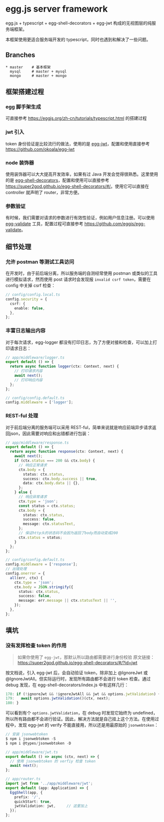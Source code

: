 # egg.js server framework

egg.js + typescript + egg-shell-decorators + egg-jwt 构成的无视图层的纯服务端框架。

本框架使用更适合服务端开发的 typescript，同时也遇到和解决了一些问题。



## Branches

```
* master    # 基本框架
  mysql     # master + mysql
  mongo     # master + mongo
```



## 框架搭建过程

### egg 脚手架生成

可直接参考 <https://eggjs.org/zh-cn/tutorials/typescript.html> 的搭建过程

### jwt 引入

token 身份验证是比较流行的做法，使用的是 [egg-jwt](https://github.com/okoala/egg-jwt)，配置和使用直接参考<https://github.com/okoala/egg-jwt>

### node 装饰器

使用装饰器可以大大提高开发效率，如果有过 Java 开发会觉得很熟悉。这里使用的是 [egg-shell-decorators](https://super2god.github.io/egg-shell-decorators/#/)，配置和使用可以直接参考 <https://super2god.github.io/egg-shell-decorators/#/>。使用它可以直接在 controller 就声明了 router，非常方便。

### 参数验证

有时候，我们需要对请求的参数进行有效性验证，例如用户信息注册。可以使用 [egg-validate](https://github.com/eggjs/egg-validate) 工具，配置过程可直接参考 <https://github.com/eggjs/egg-validate>。



## 细节处理

### 允许 postman 等测试工具访问

在开发时，由于前后端分离，所以服务端的自测经常使用 postman 或类似的工具进行模拟请求，然而使用 post 请求时会发现报 `invalid csrf token`，需要在 config 中关掉 csrf 检查：

```ts
// config/config.local.ts
config.security = {
  csrf: {
    enable: false,
  },
};
```

### 丰富日志输出内容

对于每次请求，egg-logger 都没有打印日志，为了方便对接和检查，可以加上打印请求日志：

```ts
// app/middleware/logger.ts
export default () => {
  return async function logger(ctx: Context, next) {
    // 打印请求内容
    await next();
    // 打印响应内容
  };
};

// config/config.default.ts
config.middleware = ['logger'];
```

### REST-ful 处理

对于前后端分离的服务端可以采用 REST-ful，简单来说就是响应前端异步请求返回json，因此需要对响应和出错都进行包装：

```ts
// app/middleware/response.ts
export default () => {
  return async function response(ctx: Context, next) {
    await next();
    if (ctx.status === 200 && ctx.body) {
      // 响应正常请求
      ctx.body = {
        status: ctx.status,
        success: ctx.body.success || true,
        data: ctx.body.data || {},
      };
    } else {
      // 响应异常请求
      ctx.type = 'json';
      const status = ctx.status;
      ctx.body = {
        status: ctx.status,
        success: false,
        message: ctx.statusText,
      };
      // 保证http头的状态码不会因为返回了body而自动变成200
      ctx.status = status;
    }
  };
};

// config/config.default.ts
config.middleware = ['response'];
// 出错处理
config.onerror = {
  all(err, ctx) {
    ctx.type = 'json';
    ctx.body = JSON.stringify({
      status: ctx.status,
      success: false,
      message: err.message || ctx.statusText || '',
    });
  },
};
```



## 填坑

### 没有发挥检查 token 的作用

> 如果你使用了 `egg-jwt`，那默认所以路由都需要进行身份校验
> 原文链接：<https://super2god.github.io/egg-shell-decorators/#/?id=jwt>

按文档说，引入 egg-jwt 后，会自动验证 token，除非加上 @IgnoreJwt 或 @IgnoreJwtAll。但实际运行时，发现所有路由都不会进行 token 检查。通过 debug 发现，在 egg-shell-decorators/index.js 中有这样几行：

```js
178: if (!ignoreJwt && !ignoreJwtAll && jwt && options.jwtValidation) {
179:   await options.jwtValidation()(ctx, next);
180: }
```

可以看到有个 `options.jwtValidation`，在 debug 时发现它始终为 undefined，所以所有路由都不会进行验证。因此，解决方法就是自己挂上这个方法。在使用过程中，发现 egg-jwt 的 verify 不能直接用，所以还是用最原始的 `jsonwebtoken`：

```ts
// 安装 jsonwebtoken
$ npm i jsonwebtoken -S
$ npm i @types/jsonwebtoken -D

// app/middleware/jwt.ts
export default () => async (ctx, next) => {
  // 使用 jsonwebtoken 的 verfiy 检查 token
  await next();
};

// app/router.ts
import jwt from '../app/middleware/jwt';
export default (app: Application) => {
  EggShell(app, {
    prefix: '/',
    quickStart: true,
    jwtValidation: jwt,		// 这里加上
  });
};
```

